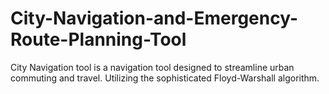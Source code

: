 # City-Navigation-and-Emergency-Route-Planning-Tool
City Navigation tool is a navigation tool designed to streamline urban commuting and travel. Utilizing the sophisticated Floyd-Warshall algorithm.
